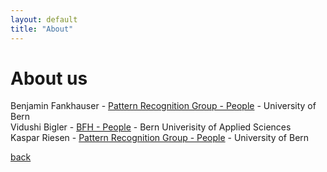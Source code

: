 ```yaml
---
layout: default
title: "About"
---
```


# About us

Benjamin Fankhauser - [Pattern Recognition Group - People](https://prg.inf.unibe.ch/index.php/people/) - University of Bern <br>
Vidushi Bigler - [BFH - People](https://www.bfh.ch/en/about-bfh/people/pksoatsc52il/) - Bern Univerisity of Applied Sciences <br>
Kaspar Riesen - [Pattern Recognition Group - People](https://prg.inf.unibe.ch/index.php/people/) - University of Bern

[back](./)
